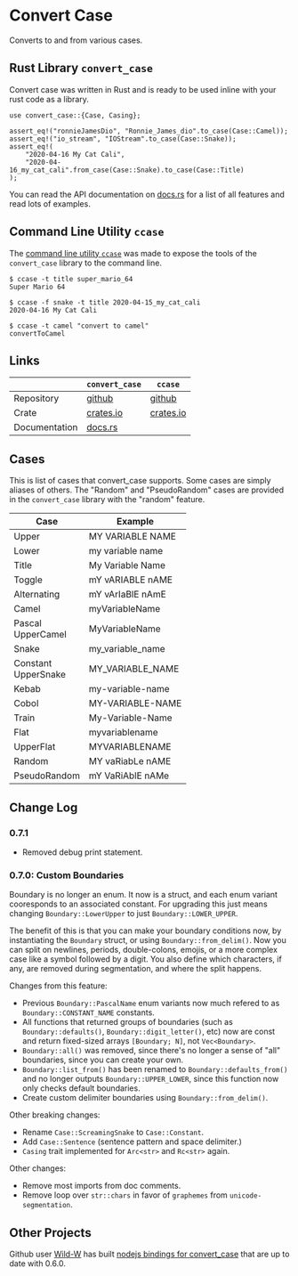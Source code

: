 # Convert Case

Converts to and from various cases.

## Rust Library `convert_case`

Convert case was written in Rust and is ready to be used inline with your rust code as a library.
```{rust}
use convert_case::{Case, Casing};

assert_eq!("ronnieJamesDio", "Ronnie_James_dio".to_case(Case::Camel));
assert_eq!("io_stream", "IOStream".to_case(Case::Snake));
assert_eq!(
    "2020-04-16 My Cat Cali",
    "2020-04-16_my_cat_cali".from_case(Case::Snake).to_case(Case::Title)
);
```
You can read the API documentation on [docs.rs](https://docs.rs/convert_case/) for a list of all features and read lots of examples.

## Command Line Utility `ccase`

The [command line utility `ccase`](https://github.com/rutrum/ccase) was made to expose the tools of the `convert_case` library to the command line.
```
$ ccase -t title super_mario_64
Super Mario 64

$ ccase -f snake -t title 2020-04-15_my_cat_cali
2020-04-16 My Cat Cali

$ ccase -t camel "convert to camel"
convertToCamel
```

## Links

| | `convert_case` | `ccase` |
| --- | --- | --- |
| Repository | [github](https://github.com/rutrum/convert-case) | [github](https://github.com/rutrum/ccase) |
| Crate | [crates.io](https://crates.io/crates/convert_case) | [crates.io](https://crates.io/crates/ccase) |
| Documentation | [docs.rs](https://docs.rs/convert_case) | |

## Cases

This is list of cases that convert\_case supports.  Some cases are simply aliases of others.  The "Random" and "PseudoRandom" cases are provided in the `convert_case` library with the "random" feature.

| Case | Example |
| ---- | ------- |
| Upper | MY VARIABLE NAME |
| Lower | my variable name |
| Title | My Variable Name |
| Toggle | mY vARIABLE nAME |
| Alternating | mY vArIaBlE nAmE |
| Camel | myVariableName |
| Pascal<br />UpperCamel | MyVariableName |
| Snake | my\_variable\_name |
| Constant<br />UpperSnake | MY\_VARIABLE\_NAME |
| Kebab | my-variable-name |
| Cobol | MY-VARIABLE-NAME |
| Train | My-Variable-Name |
| Flat | myvariablename |
| UpperFlat | MYVARIABLENAME |
| Random | MY vaRiabLe nAME |
| PseudoRandom | mY VaRiAblE nAMe |

## Change Log

### 0.7.1

* Removed debug print statement.

### 0.7.0: Custom Boundaries

Boundary is no longer an enum.  It now is a struct, and each enum variant cooresponds to an associated constant.  For upgrading this just means changing `Boundary::LowerUpper` to just `Boundary::LOWER_UPPER`.

The benefit of this is that you can make your boundary conditions now, by instantiating the `Boundary` struct, or using `Boundary::from_delim()`.  Now you can split on newlines, periods, double-colons, emojis, or a more complex case like a symbol followed by a digit.  You also define which characters, if any, are removed during segmentation, and where the split happens.

Changes from this feature:
* Previous `Boundary::PascalName` enum variants now much refered to as `Boundary::CONSTANT_NAME` constants.
* All functions that returned groups of boundaries (such as `Boundary::defaults()`, `Boundary::digit_letter()`, etc) now are const and return fixed-sized arrays `[Boundary; N]`, not `Vec<Boundary>`.
* `Boundary::all()` was removed, since there's no longer a sense of "all" boundaries, since you can create your own.
* `Boundary::list_from()` has been renamed to `Boundary::defaults_from()` and no longer outputs `Boundary::UPPER_LOWER`, since this function now only checks default boundaries.
* Create custom delimiter boundaries using `Boundary::from_delim()`.

Other breaking changes:

* Rename `Case::ScreamingSnake` to `Case::Constant`.
* Add `Case::Sentence` (sentence pattern and space delimiter.)
* `Casing` trait implemented for `Arc<str>` and `Rc<str>` again.

Other changes:

* Remove most imports from doc comments.
* Remove loop over `str::chars` in favor of `graphemes` from `unicode-segmentation`.

## Other Projects

Github user [Wild-W](https://github.com/Wild-W) has built [nodejs bindings for convert_case](https://github.com/Wild-W/convert-case) that are up to date with 0.6.0.
